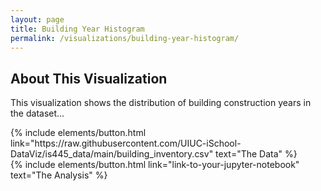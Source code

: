 ```yaml
---
layout: page
title: Building Year Histogram
permalink: /visualizations/building-year-histogram/
---
```


<vegachart schema-url="{{ site.baseurl }}/assets/json/building_year_histogram_improved.json" style="width: 100%"></vegachart>

## About This Visualization

This visualization shows the distribution of building construction years in the dataset...

<div class="left">
{% include elements/button.html link="https://raw.githubusercontent.com/UIUC-iSchool-DataViz/is445_data/main/building_inventory.csv" text="The Data" %}
</div>

<div class="right">
{% include elements/button.html link="link-to-your-jupyter-notebook" text="The Analysis" %}
</div>
